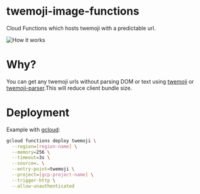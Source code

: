 # twemoji-image-functions

Cloud Functions which hosts twemoji with a predictable url.

![How it works](https://user-images.githubusercontent.com/34590683/159502537-9ad44518-f0f7-475b-a9bf-cb765b286870.png)

# Why?

You can get any twemoji urls without parsing DOM or text using [twemoji](https://www.npmjs.com/package/twemoji) or [twemoji-parser](https://www.npmjs.com/package/twemoji-parser).This will reduce client bundle size.

# Deployment

Example with [gcloud](https://cloud.google.com/sdk/gcloud):

```bash
gcloud functions deploy twemoji \
  --region=[region-name] \
  --memory=256 \
  --timeout=3s \
  --source=. \
  --entry-point=twemoji \
  --project=[gcp-project-name] \
  --trigger-http \
  --allow-unauthenticated
```